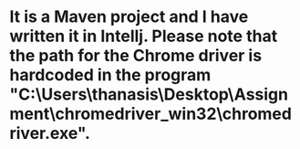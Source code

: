 # It is a Maven project and I have written it in Intellj. Please note that the path for the Chrome driver is hardcoded in the program "C:\Users\thanasis\Desktop\Assignment\chromedriver_win32\chromedriver.exe".
